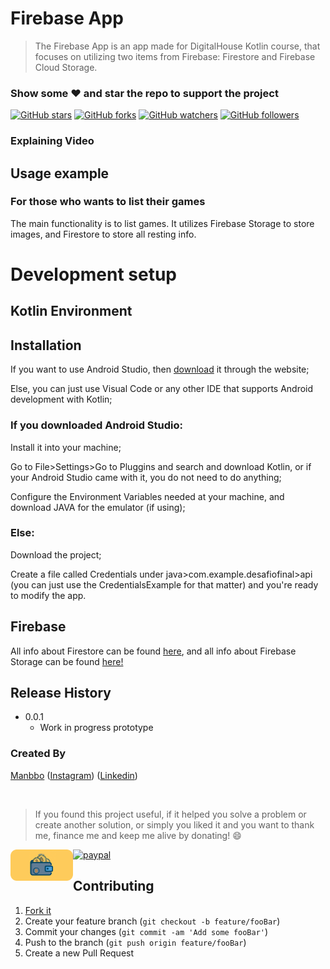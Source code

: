 # Firebase App

<!--![](Thumbnail.png)-->

> The Firebase App is an app made for DigitalHouse Kotlin course, that focuses on utilizing two items from Firebase: Firestore and Firebase Cloud Storage.


### Show some :heart: and star the repo to support the project

[![GitHub stars](https://img.shields.io/github/stars/manbbo/santander-coders.svg?style=social&label=Star)](https://github.com/manbbo/santander-coders/tree/desafio8)
[![GitHub forks](https://img.shields.io/github/forks/manbbo/santander-coders.svg?style=social&label=Fork)](https://github.com/manbbo/santander-coders/tree/desafio8/fork)
[![GitHub watchers](https://img.shields.io/github/watchers/manbbo/santander-coders.svg?style=social&label=Watch)](https://github.com/manbbo/santander-coders/tree/desafio8)
[![GitHub followers](https://img.shields.io/github/followers/manbbo.svg?style=social&label=Follow)](https://github.com/manbbo)

### Explaining Video

<!--img src="https://github.com/manbbo/GetClub/blob/master/GetClub/screenshots/login.png"  height="400em"/-->


## Usage example

### For those who wants to list their games
            
The main functionality is to list games. It utilizes Firebase Storage to store images, and Firestore to store all resting info.


# Development setup

## Kotlin Environment

## Installation

If you want to use Android Studio, then [download](https://developer.android.com/studio?hl=es) it through the website;

Else, you can just use Visual Code or any other IDE that supports Android development with Kotlin;

### If you downloaded Android Studio:

Install it into your machine;

Go to File>Settings>Go to Pluggins and search and download Kotlin, or if your Android Studio came with it, you do not need to do anything;

Configure the Environment Variables needed at your machine, and download JAVA for the emulator (if using);

### Else:

Download the project;

Create a file called Credentials under java>com.example.desafiofinal>api (you can just use the CredentialsExample for that matter) and you're ready to modify the app.

## Firebase

All info about Firestore can be found [here](https://firebase.google.com/docs?authuser=0), and all info about Firebase Storage can be found [here!](https://firebase.google.com/docs?authuser=0)

## Release History

* 0.0.1
    * Work in progress prototype

### Created By

[Manbbo](https://github.com/manbbo) ([Instagram](https://www.instagram.com/elmanbbo)) ([Linkedin](https://www.linkedin.com/in/manbbo/))

<br/>

> If you found this project useful, if it helped you solve a problem or create another solution, or simply you liked it and you want to thank me, finance me and keep me alive by donating! :smile:

[![paypal](https://www.paypalobjects.com/en_US/i/btn/btn_donateCC_LG.gif)](https://www.paypal.com/cgi-bin/webscr?cmd=_donations&business=manbbo%40outlook.com&currency_code=BRL) 
[<img align="left" alt="BTC Button" width="100px" src="https://github.com/manbbo/manbbo/blob/master/btc_button.png" />](https://www.blockonomics.co/pay-url/0d920b260a8311eb)

## Contributing

1. [Fork it](https://github.com/manbbo/getclub/fork)
2. Create your feature branch (`git checkout -b feature/fooBar`)
3. Commit your changes (`git commit -am 'Add some fooBar'`)
4. Push to the branch (`git push origin feature/fooBar`)
5. Create a new Pull Request

<!-- Markdown link & img dfn's -->
[flutter-image]: https://flutter.dev/docs/get-started/install
[npm-url]: https://npmjs.org/package/datadog-metrics
[npm-downloads]: https://img.shields.io/npm/dm/datadog-metrics.svg?style=flat-square
[travis-image]: https://img.shields.io/travis/dbader/node-datadog-metrics/master.svg?style=flat-square
[travis-url]: https://travis-ci.org/dbader/node-datadog-metrics
[wiki]: https://github.com/yourname/yourproject/wiki
